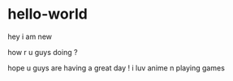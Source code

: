 # hello-world
hey i am new

how r u guys doing ?

hope u guys are having a great day !
i luv anime n playing games
